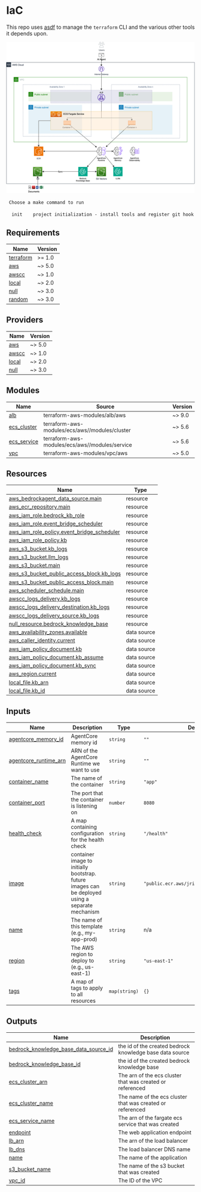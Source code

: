 # IaC

This repo uses [asdf](https://asdf-vm.com/) to manage the `terraform` CLI and the various other tools it depends upon.

![architecture](./architecture.png)


```
 Choose a make command to run

  init    project initialization - install tools and register git hook
```

<!-- BEGINNING OF PRE-COMMIT-TERRAFORM DOCS HOOK -->
## Requirements

| Name | Version |
|------|---------|
| <a name="requirement_terraform"></a> [terraform](#requirement\_terraform) | >= 1.0 |
| <a name="requirement_aws"></a> [aws](#requirement\_aws) | ~> 5.0 |
| <a name="requirement_awscc"></a> [awscc](#requirement\_awscc) | ~> 1.0 |
| <a name="requirement_local"></a> [local](#requirement\_local) | ~> 2.0 |
| <a name="requirement_null"></a> [null](#requirement\_null) | ~> 3.0 |
| <a name="requirement_random"></a> [random](#requirement\_random) | ~> 3.0 |

## Providers

| Name | Version |
|------|---------|
| <a name="provider_aws"></a> [aws](#provider\_aws) | ~> 5.0 |
| <a name="provider_awscc"></a> [awscc](#provider\_awscc) | ~> 1.0 |
| <a name="provider_local"></a> [local](#provider\_local) | ~> 2.0 |
| <a name="provider_null"></a> [null](#provider\_null) | ~> 3.0 |

## Modules

| Name | Source | Version |
|------|--------|---------|
| <a name="module_alb"></a> [alb](#module\_alb) | terraform-aws-modules/alb/aws | ~> 9.0 |
| <a name="module_ecs_cluster"></a> [ecs\_cluster](#module\_ecs\_cluster) | terraform-aws-modules/ecs/aws//modules/cluster | ~> 5.6 |
| <a name="module_ecs_service"></a> [ecs\_service](#module\_ecs\_service) | terraform-aws-modules/ecs/aws//modules/service | ~> 5.6 |
| <a name="module_vpc"></a> [vpc](#module\_vpc) | terraform-aws-modules/vpc/aws | ~> 5.0 |

## Resources

| Name | Type |
|------|------|
| [aws_bedrockagent_data_source.main](https://registry.terraform.io/providers/hashicorp/aws/latest/docs/resources/bedrockagent_data_source) | resource |
| [aws_ecr_repository.main](https://registry.terraform.io/providers/hashicorp/aws/latest/docs/resources/ecr_repository) | resource |
| [aws_iam_role.bedrock_kb_role](https://registry.terraform.io/providers/hashicorp/aws/latest/docs/resources/iam_role) | resource |
| [aws_iam_role.event_bridge_scheduler](https://registry.terraform.io/providers/hashicorp/aws/latest/docs/resources/iam_role) | resource |
| [aws_iam_role_policy.event_bridge_scheduler](https://registry.terraform.io/providers/hashicorp/aws/latest/docs/resources/iam_role_policy) | resource |
| [aws_iam_role_policy.kb](https://registry.terraform.io/providers/hashicorp/aws/latest/docs/resources/iam_role_policy) | resource |
| [aws_s3_bucket.kb_logs](https://registry.terraform.io/providers/hashicorp/aws/latest/docs/resources/s3_bucket) | resource |
| [aws_s3_bucket.llm_logs](https://registry.terraform.io/providers/hashicorp/aws/latest/docs/resources/s3_bucket) | resource |
| [aws_s3_bucket.main](https://registry.terraform.io/providers/hashicorp/aws/latest/docs/resources/s3_bucket) | resource |
| [aws_s3_bucket_public_access_block.kb_logs](https://registry.terraform.io/providers/hashicorp/aws/latest/docs/resources/s3_bucket_public_access_block) | resource |
| [aws_s3_bucket_public_access_block.main](https://registry.terraform.io/providers/hashicorp/aws/latest/docs/resources/s3_bucket_public_access_block) | resource |
| [aws_scheduler_schedule.main](https://registry.terraform.io/providers/hashicorp/aws/latest/docs/resources/scheduler_schedule) | resource |
| [awscc_logs_delivery.kb_logs](https://registry.terraform.io/providers/hashicorp/awscc/latest/docs/resources/logs_delivery) | resource |
| [awscc_logs_delivery_destination.kb_logs](https://registry.terraform.io/providers/hashicorp/awscc/latest/docs/resources/logs_delivery_destination) | resource |
| [awscc_logs_delivery_source.kb_logs](https://registry.terraform.io/providers/hashicorp/awscc/latest/docs/resources/logs_delivery_source) | resource |
| [null_resource.bedrock_knowledge_base](https://registry.terraform.io/providers/hashicorp/null/latest/docs/resources/resource) | resource |
| [aws_availability_zones.available](https://registry.terraform.io/providers/hashicorp/aws/latest/docs/data-sources/availability_zones) | data source |
| [aws_caller_identity.current](https://registry.terraform.io/providers/hashicorp/aws/latest/docs/data-sources/caller_identity) | data source |
| [aws_iam_policy_document.kb](https://registry.terraform.io/providers/hashicorp/aws/latest/docs/data-sources/iam_policy_document) | data source |
| [aws_iam_policy_document.kb_assume](https://registry.terraform.io/providers/hashicorp/aws/latest/docs/data-sources/iam_policy_document) | data source |
| [aws_iam_policy_document.kb_sync](https://registry.terraform.io/providers/hashicorp/aws/latest/docs/data-sources/iam_policy_document) | data source |
| [aws_region.current](https://registry.terraform.io/providers/hashicorp/aws/latest/docs/data-sources/region) | data source |
| [local_file.kb_arn](https://registry.terraform.io/providers/hashicorp/local/latest/docs/data-sources/file) | data source |
| [local_file.kb_id](https://registry.terraform.io/providers/hashicorp/local/latest/docs/data-sources/file) | data source |

## Inputs

| Name | Description | Type | Default | Required |
|------|-------------|------|---------|:--------:|
| <a name="input_agentcore_memory_id"></a> [agentcore\_memory\_id](#input\_agentcore\_memory\_id) | AgentCore memory id | `string` | `""` | no |
| <a name="input_agentcore_runtime_arn"></a> [agentcore\_runtime\_arn](#input\_agentcore\_runtime\_arn) | ARN of the AgentCore Runtime we want to use | `string` | `""` | no |
| <a name="input_container_name"></a> [container\_name](#input\_container\_name) | The name of the container | `string` | `"app"` | no |
| <a name="input_container_port"></a> [container\_port](#input\_container\_port) | The port that the container is listening on | `number` | `8080` | no |
| <a name="input_health_check"></a> [health\_check](#input\_health\_check) | A map containing configuration for the health check | `string` | `"/health"` | no |
| <a name="input_image"></a> [image](#input\_image) | container image to initially bootstrap. future images can be deployed using a separate mechanism | `string` | `"public.ecr.aws/jritsema/defaultbackend"` | no |
| <a name="input_name"></a> [name](#input\_name) | The name of this template (e.g., my-app-prod) | `string` | n/a | yes |
| <a name="input_region"></a> [region](#input\_region) | The AWS region to deploy to (e.g., us-east-1) | `string` | `"us-east-1"` | no |
| <a name="input_tags"></a> [tags](#input\_tags) | A map of tags to apply to all resources | `map(string)` | `{}` | no |

## Outputs

| Name | Description |
|------|-------------|
| <a name="output_bedrock_knowledge_base_data_source_id"></a> [bedrock\_knowledge\_base\_data\_source\_id](#output\_bedrock\_knowledge\_base\_data\_source\_id) | the id of the created bedrock knowledge base data source |
| <a name="output_bedrock_knowledge_base_id"></a> [bedrock\_knowledge\_base\_id](#output\_bedrock\_knowledge\_base\_id) | the id of the created bedrock knowledge base |
| <a name="output_ecs_cluster_arn"></a> [ecs\_cluster\_arn](#output\_ecs\_cluster\_arn) | The arn of the ecs cluster that was created or referenced |
| <a name="output_ecs_cluster_name"></a> [ecs\_cluster\_name](#output\_ecs\_cluster\_name) | The name of the ecs cluster that was created or referenced |
| <a name="output_ecs_service_name"></a> [ecs\_service\_name](#output\_ecs\_service\_name) | The arn of the fargate ecs service that was created |
| <a name="output_endpoint"></a> [endpoint](#output\_endpoint) | The web application endpoint |
| <a name="output_lb_arn"></a> [lb\_arn](#output\_lb\_arn) | The arn of the load balancer |
| <a name="output_lb_dns"></a> [lb\_dns](#output\_lb\_dns) | The load balancer DNS name |
| <a name="output_name"></a> [name](#output\_name) | The name of the application |
| <a name="output_s3_bucket_name"></a> [s3\_bucket\_name](#output\_s3\_bucket\_name) | The name of the s3 bucket that was created |
| <a name="output_vpc_id"></a> [vpc\_id](#output\_vpc\_id) | The ID of the VPC |
<!-- END OF PRE-COMMIT-TERRAFORM DOCS HOOK -->
